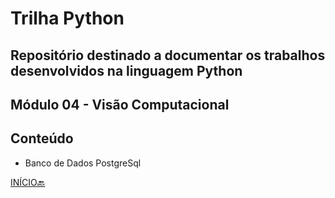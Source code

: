 # Trilha Python
## Repositório destinado a documentar os trabalhos desenvolvidos na linguagem Python
## Módulo 04 - Visão Computacional
## Conteúdo
- Banco de Dados PostgreSql

[INÍCIO🔙](https://github.com/marlissonls/trilha_python/tree/main)